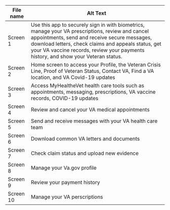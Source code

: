 | File name | Alt Text | 
| ------ | ------ |
| Screen 1 | Use this app to securely sign in with biometrics, manage your VA prescriptions, review and cancel appointments, send and receive secure messages, download letters, check claims and appeals status, get your VA vaccine records, review your payments history, and show your Veteran status.  |
| Screen 2 | Home screen to access your Profile, the Veteran Crisis Line, Proof of Veteran Status, Contact VA, Find a VA location, and VA Covid-19 updates |
| Screen 3 | Access MyHealtheVet health care tools such as appointments, messaging, prescriptions, VA vaccine records, COVID-19 updates|
| Screen 4 | Review and cancel your VA medical appointments |
| Screen 5 | Send and receive messages with your VA health care team |
| Screen 6 | Download common VA letters and documents |
| Screen 7 | Check claim status and upload new evidence |
| Screen 8 | Manage your Va.gov profile  |
| Screen 9 | Review your payment history |
| Screen 10 | Manage your VA perscriptions |
